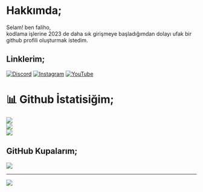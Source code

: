 
# Hakkımda;
Selam! ben faliho,<br>kodlama işlerine 2023 de daha sık girişmeye başladığımdan dolayı ufak bir github profili oluşturmak istedim.


## Linklerim;
[![Discord](https://img.shields.io/badge/Discord-%237289DA.svg?logo=discord&logoColor=white)](https://discord.gg/https://discord.gg/7gSDSVdnf2) [![Instagram](https://img.shields.io/badge/Instagram-%23E4405F.svg?logo=Instagram&logoColor=white)](https://instagram.com/fal1h0) [![YouTube](https://img.shields.io/badge/YouTube-%23FF0000.svg?logo=YouTube&logoColor=white)](https://www.youtube.com/@faliho/channels) 

# 📊 Github İstatisiğim;
![](https://github-readme-stats.vercel.app/api?username=falih0&theme=radical&hide_border=false&include_all_commits=false&count_private=false)<br/>
![](https://github-readme-streak-stats.herokuapp.com/?user=falih0&theme=radical&hide_border=false)<br/>
![](https://github-readme-stats.vercel.app/api/top-langs/?username=falih0&theme=radical&hide_border=false&include_all_commits=false&count_private=false&layout=compact)

## GitHub Kupalarım;
![](https://github-profile-trophy.vercel.app/?username=falih0&theme=radical&no-frame=false&no-bg=false&margin-w=4)

---
[![](https://visitcount.itsvg.in/api?id=falih0&icon=0&color=0)](https://visitcount.itsvg.in)

<!-- Proudly created with GPRM ( https://gprm.itsvg.in ) -->
